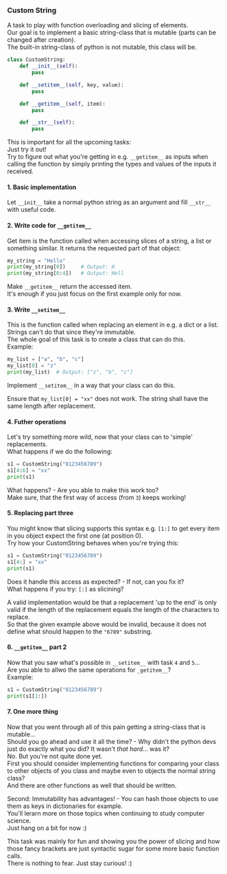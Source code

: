 ### Custom String
A task to play with function overloading and slicing of elements.  
Our goal is to implement a basic string-class that is mutable (parts can be changed after creation).    
The built-in string-class of python is not mutable, this class will be.   

```py
class CustomString:
    def __init__(self):
        pass

    def __setitem__(self, key, value):
        pass

    def __getitem__(self, item):
        pass

    def __str__(self):
        pass
```

This is important for all the upcoming tasks:  
Just try it out!  
Try to figure out what you're getting in e.g. `__getitem__` as inputs when calling the function by simply printing the types and values of the inputs it received.  

#### 1. Basic implementation
Let `__init__` take a normal python string as an argument and fill `__str__` with useful code.  

#### 2. Write code for `__getitem__`
Get item is the function called when accessing slices of a string, a list or something similar. It returns the requested part of that object:  
```py
my_string = "Hello"
print(my_string[0])     # Output: H
print(my_string[0:4])   # Output: Hell
```
Make `__getitem__` return the accessed item.  
It's enough if you just focus on the first example only for now.  

#### 3. Write `__setitem__`
This is the function called when replacing an element in e.g. a dict or a list.  
Strings can't do that since they're immutable.  
The whole goal of this task is to create a class that can do this.  
Example:  
```py
my_list = ["a", "b", "c"]
my_list[0] = "z"
print(my_list)  # Output: ["z", "b", "c"]
```
Implement `__setitem__` in a way that your class can do this.  

Ensure that `my_list[0] = "xx"` does not work. The string shall have the same length after replacement.  

#### 4. Futher operations
Let's try something more wild, now that your class can to 'simple' replacements.  
What happens if we do the following:  

```py
s1 = CustomString("0123456789")
s1[4:6] = "xx"
print(s1)
```

What happens? - Are you able to make this work too?  
Make sure, that the first way of access (from `3`) keeps working!  

#### 5. Replacing part three
You might know that slicing supports this syntax e.g. `[1:]` to get every item in you object expect the first one (at position 0).  
Try how your CustomString behaves when you're trying this:
```py
s1 = CustomString("0123456789")
s1[4:] = "xx"
print(s1)
```
Does it handle this access as expected? - If not, can you fix it?  
What happens if you try: `[:]` as slicining?  

A valid implementation would be that a replacement 'up to the end' is only valid if the length of the replacement equals the length of the characters to replace.  
So that the given example above would be invalid, because it does not define what should happen to the `"6789"` substring.  

#### 6. `__getitem__` part 2
Now that you saw what's possible in `__setitem__` with task `4` and `5`...  
Are you able to allwo the same operations for `_getitem__`?  
Example:  
```py
s1 = CustomString("0123456789")
print(s1[1:])
```

#### 7. One more thing
Now that you went through all of this pain getting a string-class that is mutable...  
Should you go ahead and use it all the time? - Why didn't the python devs just do exactly what you did? It wasn't _that hard_... was it?  
No. But you're not quite done yet.  
First you should consider implementing functions for comparing your class to other objects of you class and maybe even to objects the normal string class?  
And there are other functions as well that should be written.  

Second: Immutability has advantages! - You can hash those objects to use them as keys in dictionaries for example.  
You'll lerarn more on those topics when continuing to study computer science.  
Just hang on a bit for now :)  

This task was mainly for fun and showing you the power of slicing and how those fancy brackets are just syntactic sugar for some more basic function calls.  
There is nothing to fear. Just stay curious! :)
